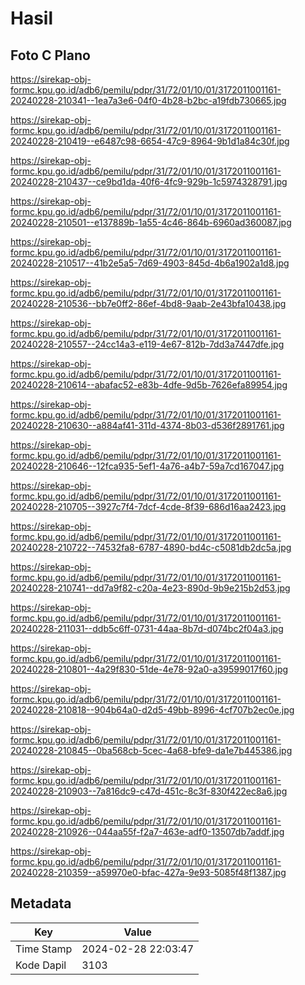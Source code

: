 # Hasil

## Foto C Plano

https://sirekap-obj-formc.kpu.go.id/adb6/pemilu/pdpr/31/72/01/10/01/3172011001161-20240228-210341--1ea7a3e6-04f0-4b28-b2bc-a19fdb730665.jpg

https://sirekap-obj-formc.kpu.go.id/adb6/pemilu/pdpr/31/72/01/10/01/3172011001161-20240228-210419--e6487c98-6654-47c9-8964-9b1d1a84c30f.jpg

https://sirekap-obj-formc.kpu.go.id/adb6/pemilu/pdpr/31/72/01/10/01/3172011001161-20240228-210437--ce9bd1da-40f6-4fc9-929b-1c5974328791.jpg

https://sirekap-obj-formc.kpu.go.id/adb6/pemilu/pdpr/31/72/01/10/01/3172011001161-20240228-210501--e137889b-1a55-4c46-864b-6960ad360087.jpg

https://sirekap-obj-formc.kpu.go.id/adb6/pemilu/pdpr/31/72/01/10/01/3172011001161-20240228-210517--41b2e5a5-7d69-4903-845d-4b6a1902a1d8.jpg

https://sirekap-obj-formc.kpu.go.id/adb6/pemilu/pdpr/31/72/01/10/01/3172011001161-20240228-210536--bb7e0ff2-86ef-4bd8-9aab-2e43bfa10438.jpg

https://sirekap-obj-formc.kpu.go.id/adb6/pemilu/pdpr/31/72/01/10/01/3172011001161-20240228-210557--24cc14a3-e119-4e67-812b-7dd3a7447dfe.jpg

https://sirekap-obj-formc.kpu.go.id/adb6/pemilu/pdpr/31/72/01/10/01/3172011001161-20240228-210614--abafac52-e83b-4dfe-9d5b-7626efa89954.jpg

https://sirekap-obj-formc.kpu.go.id/adb6/pemilu/pdpr/31/72/01/10/01/3172011001161-20240228-210630--a884af41-311d-4374-8b03-d536f2891761.jpg

https://sirekap-obj-formc.kpu.go.id/adb6/pemilu/pdpr/31/72/01/10/01/3172011001161-20240228-210646--12fca935-5ef1-4a76-a4b7-59a7cd167047.jpg

https://sirekap-obj-formc.kpu.go.id/adb6/pemilu/pdpr/31/72/01/10/01/3172011001161-20240228-210705--3927c7f4-7dcf-4cde-8f39-686d16aa2423.jpg

https://sirekap-obj-formc.kpu.go.id/adb6/pemilu/pdpr/31/72/01/10/01/3172011001161-20240228-210722--74532fa8-6787-4890-bd4c-c5081db2dc5a.jpg

https://sirekap-obj-formc.kpu.go.id/adb6/pemilu/pdpr/31/72/01/10/01/3172011001161-20240228-210741--dd7a9f82-c20a-4e23-890d-9b9e215b2d53.jpg

https://sirekap-obj-formc.kpu.go.id/adb6/pemilu/pdpr/31/72/01/10/01/3172011001161-20240228-211031--ddb5c6ff-0731-44aa-8b7d-d074bc2f04a3.jpg

https://sirekap-obj-formc.kpu.go.id/adb6/pemilu/pdpr/31/72/01/10/01/3172011001161-20240228-210801--4a29f830-51de-4e78-92a0-a39599017f60.jpg

https://sirekap-obj-formc.kpu.go.id/adb6/pemilu/pdpr/31/72/01/10/01/3172011001161-20240228-210818--904b64a0-d2d5-49bb-8996-4cf707b2ec0e.jpg

https://sirekap-obj-formc.kpu.go.id/adb6/pemilu/pdpr/31/72/01/10/01/3172011001161-20240228-210845--0ba568cb-5cec-4a68-bfe9-da1e7b445386.jpg

https://sirekap-obj-formc.kpu.go.id/adb6/pemilu/pdpr/31/72/01/10/01/3172011001161-20240228-210903--7a816dc9-c47d-451c-8c3f-830f422ec8a6.jpg

https://sirekap-obj-formc.kpu.go.id/adb6/pemilu/pdpr/31/72/01/10/01/3172011001161-20240228-210926--044aa55f-f2a7-463e-adf0-13507db7addf.jpg

https://sirekap-obj-formc.kpu.go.id/adb6/pemilu/pdpr/31/72/01/10/01/3172011001161-20240228-210359--a59970e0-bfac-427a-9e93-5085f48f1387.jpg


## Metadata

| Key        | Value               |
| ---------- | ------------------- |
| Time Stamp | 2024-02-28 22:03:47 |
| Kode Dapil | 3103                |



